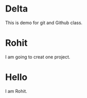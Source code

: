 # Delta
This is demo for git and Github  class.

# Rohit
I am going to creat one project.

# Hello
I am Rohit.